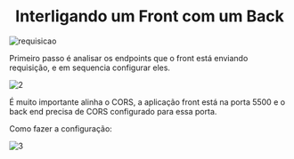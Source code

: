 <div align="center">
  <h1> Interligando um Front com um Back </h1>
</div>

![requisicao](https://github.com/Rafael-Bessa/FullStack/assets/104053775/6b7dd704-7610-4222-8801-e6819af2f87c)


Primeiro passo é analisar os endpoints que o front está enviando requisição, e em sequencia configurar eles.

![2](https://github.com/Rafael-Bessa/FullStack/assets/104053775/92e38492-fb2e-4201-b91d-dd1509fb4150)


É muito importante alinha o CORS, a aplicação front está na porta 5500 e o back end precisa de CORS configurado para essa porta.

Como fazer a configuração: 

![3](https://github.com/Rafael-Bessa/FullStack/assets/104053775/5f8e5164-fb96-4067-aab9-cdce98531337)



